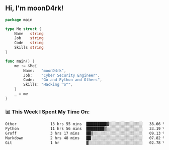 <h2> Hi, I'm moonD4rk!</h2>

```go
package main

type Me struct {
	Name   string
	Job    string
	Code   string
	Skills string
}

func main() {
	me := &Me{
		Name:   "moonD4rk",
		Job:    "Cyber Security Engineer",
		Code:   "Go and Python and Others",
		Skills: "Hacking ^o^",
	}
	_ = me
}
```

<h3>📊 This Week I Spent My Time On:</h3>
<!-- <img align='right' src="https://github-readme-stats.vercel.app/api?username=moond4rk&show_icons=true&theme=radical", width="300" height="150"> -->

<!--START_SECTION:waka-->

```txt
Other               13 hrs 55 mins  █████████▓░░░░░░░░░░░░░░░   38.66 %
Python              11 hrs 56 mins  ████████▒░░░░░░░░░░░░░░░░   33.19 %
Groff               3 hrs 17 mins   ██▒░░░░░░░░░░░░░░░░░░░░░░   09.13 %
Markdown            2 hrs 48 mins   ██░░░░░░░░░░░░░░░░░░░░░░░   07.82 %
Git                 1 hr            ▓░░░░░░░░░░░░░░░░░░░░░░░░   02.78 %
```

<!--END_SECTION:waka-->


